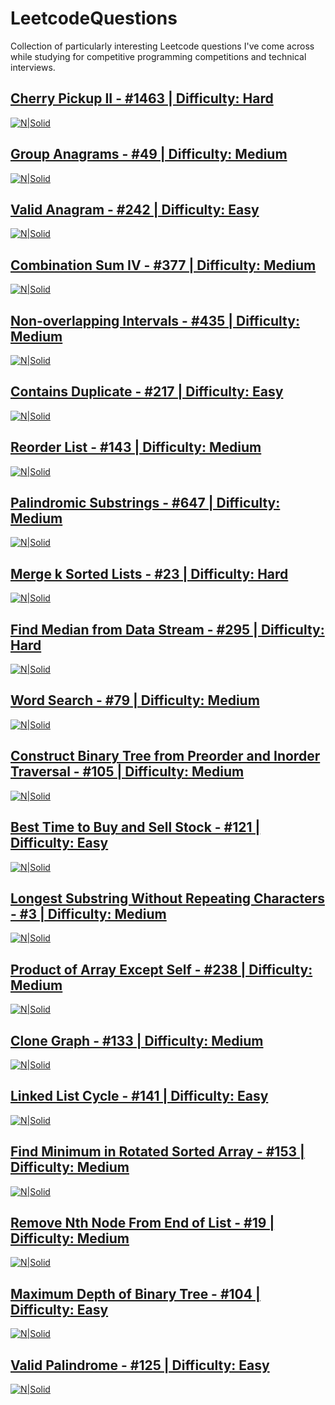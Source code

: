 # LeetcodeQuestions
Collection of particularly interesting Leetcode questions I've come across while studying for competitive programming competitions and technical interviews.


## [Cherry Pickup II - #1463 | Difficulty: Hard](https://leetcode.com/problems/cherry-pickup-ii/)

[![N|Solid](images/cherry-pickup-ii.png)](#)


## [Group Anagrams - #49 | Difficulty: Medium](https://leetcode.com/problems/group-anagrams/)

[![N|Solid](images/group-anagrams.png)](#)


## [Valid Anagram - #242 | Difficulty: Easy](https://leetcode.com/problems/valid-anagram/)

[![N|Solid](images/valid-anagram.png)](#)


## [Combination Sum IV - #377 | Difficulty: Medium](https://leetcode.com/problems/combination-sum-iv/)

[![N|Solid](images/combination-sum-iv.png)](#)


## [Non-overlapping Intervals - #435 | Difficulty: Medium](https://leetcode.com/problems/non-overlapping-intervals/)

[![N|Solid](images/non-overlapping-intervals.png)](#)


## [Contains Duplicate - #217 | Difficulty: Easy](https://leetcode.com/problems/contains-duplicate/)

[![N|Solid](images/contains-duplicate.png)](#)


## [Reorder List - #143 | Difficulty: Medium](https://leetcode.com/problems/reorder-list/)

[![N|Solid](images/reorder-list.png)](#)


## [Palindromic Substrings - #647 | Difficulty: Medium](https://leetcode.com/problems/palindromic-substrings/)

[![N|Solid](images/palindromic-substrings.png)](#)


## [Merge k Sorted Lists - #23 | Difficulty: Hard](https://leetcode.com/problems/merge-k-sorted-lists/)

[![N|Solid](images/merge-k-sorted-lists.png)](#)


## [Find Median from Data Stream - #295 | Difficulty: Hard](https://leetcode.com/problems/find-median-from-data-stream/)

[![N|Solid](images/find-median-from-data-stream.png)](#)


## [Word Search - #79 | Difficulty: Medium](https://leetcode.com/problems/word-search/)

[![N|Solid](images/word-search.png)](#)


## [Construct Binary Tree from Preorder and Inorder Traversal - #105 | Difficulty: Medium](https://leetcode.com/problems/construct-binary-tree-from-preorder-and-inorder-traversal/)

[![N|Solid](images/construct-binary-tree-from-preorder-and-inorder-traversal.png)](#)


## [Best Time to Buy and Sell Stock - #121 | Difficulty: Easy](https://leetcode.com/problems/best-time-to-buy-and-sell-stock/)

[![N|Solid](images/best-time-to-buy-and-sell-stock.png)](#)


## [Longest Substring Without Repeating Characters - #3 | Difficulty: Medium](https://leetcode.com/problems/longest-substring-without-repeating-characters/)

[![N|Solid](images/longest-substring-without-repeating-characters.png)](#)


## [Product of Array Except Self - #238 | Difficulty: Medium](https://leetcode.com/problems/product-of-array-except-self/)

[![N|Solid](images/product-of-array-except-self.png)](#)


## [Clone Graph - #133 | Difficulty: Medium](https://leetcode.com/problems/clone-graph/)

[![N|Solid](images/clone-graph.png)](#)


## [Linked List Cycle - #141 | Difficulty: Easy](https://leetcode.com/problems/linked-list-cycle/)

[![N|Solid](images/linked-list-cycle.png)](#)


## [Find Minimum in Rotated Sorted Array - #153 | Difficulty: Medium](https://leetcode.com/problems/find-minimum-in-rotated-sorted-array/)

[![N|Solid](images/find-minimum-in-rotated-sorted-array.png)](#)


## [Remove Nth Node From End of List - #19 | Difficulty: Medium](https://leetcode.com/problems/remove-nth-node-from-end-of-list/)

[![N|Solid](images/remove-nth-node-from-end-of-list.png)](#)


## [Maximum Depth of Binary Tree - #104 | Difficulty: Easy](https://leetcode.com/problems/maximum-depth-of-binary-tree/)

[![N|Solid](images/maximum-depth-of-binary-tree.png)](#)


## [Valid Palindrome - #125 | Difficulty: Easy](https://leetcode.com/problems/valid-palindrome/)

[![N|Solid](images/valid-palindrome.png)](#)
